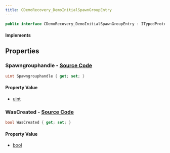 ```yaml
---
title: CDemoRecovery_DemoInitialSpawnGroupEntry
---
```


```csharp
public interface CDemoRecovery_DemoInitialSpawnGroupEntry : ITypedProtobuf<CDemoRecovery_DemoInitialSpawnGroupEntry>, INativeHandle
```

#### Implements

## Properties

### **Spawngrouphandle** - [Source Code](https://github.com/swiftly-solution/swiftlys2/blob/main/managed/src/SwiftlyS2.Generated/Protobufs/Interfaces/CDemoRecovery_DemoInitialSpawnGroupEntry.cs#L13)

```csharp
uint Spawngrouphandle { get; set; }
```

#### Property Value

- [uint](https://learn.microsoft.com/dotnet/api/system.uint32)

### **WasCreated** - [Source Code](https://github.com/swiftly-solution/swiftlys2/blob/main/managed/src/SwiftlyS2.Generated/Protobufs/Interfaces/CDemoRecovery_DemoInitialSpawnGroupEntry.cs#L16)

```csharp
bool WasCreated { get; set; }
```

#### Property Value

- [bool](https://learn.microsoft.com/dotnet/api/system.boolean)

